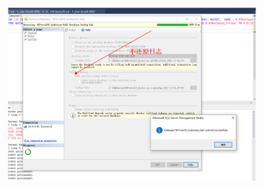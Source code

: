 ![1637752878026](mdimg/%E6%95%B0%E6%8D%AE%E5%BA%93%E5%A4%87%E4%BB%BD%E4%B8%8D%E8%A6%81%E5%8B%BE%E9%80%89%E6%97%A5%E5%BF%97/1637752878026.png)